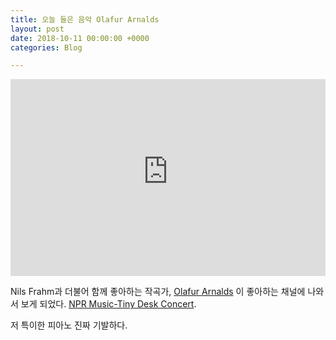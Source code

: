 ```yaml
---
title: 오늘 들은 음악 Olafur Arnalds
layout: post
date: 2018-10-11 00:00:00 +0000
categories: Blog

---
```

<iframe width="100%" max-width="560" height="315" src="https://www.youtube-nocookie.com/embed/TpO_8tk6yNQ?rel=0" frameborder="0" allow="autoplay; encrypted-media" allowfullscreen></iframe>



Nils Frahm과 더불어 함께 좋아하는 작곡가, [Olafur Arnalds](https://en.wikipedia.org/wiki/%C3%93lafur_Arnalds) 이 좋아하는 채널에 나와서 보게 되었다. [NPR Music-Tiny Desk Concert](https://www.youtube.com/user/nprmusic).

저 특이한 피아노 진짜 기발하다.
